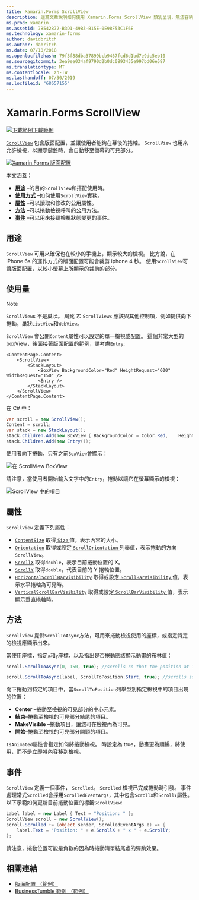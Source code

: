 ```yaml
---
title: Xamarin.Forms ScrollView
description: 這篇文章說明如何使用 Xamarin.Forms ScrollView 類別呈現，無法容納在一個畫面上，而且具有內容挪出空間的鍵盤配置。
ms.prod: xamarin
ms.assetid: 7B542872-B3D1-49B3-B15E-0E98F53C1F6E
ms.technology: xamarin-forms
author: davidbritch
ms.author: dabritch
ms.date: 07/10/2018
ms.openlocfilehash: 79f3f88dba37899bcb9467fcd6d1bd7e9dc5eb10
ms.sourcegitcommit: 3ea9ee034af9790d2b0dc0893435e997bd06e587
ms.translationtype: MT
ms.contentlocale: zh-TW
ms.lasthandoff: 07/30/2019
ms.locfileid: "68657155"
---
```

# <a name="xamarinforms-scrollview"></a>Xamarin.Forms ScrollView

[![下載範例](~/media/shared/download.png)下載範例](https://docs.microsoft.com/samples/xamarin/xamarin-forms-samples/userinterface-layout)

[`ScrollView`](xref:Xamarin.Forms.ScrollView) 包含版面配置，並讓使用者能夠在幕後的捲軸。 `ScrollView` 也用來允許檢視，以顯示鍵盤時，會自動移至螢幕的可見部分。

[![](scroll-view-images/layouts-sml.png "Xamarin.Forms 版面配置")](scroll-view-images/layouts.png#lightbox "Xamarin.Forms 版面配置")

本文涵蓋：

- **[用途](#purpose)** &ndash;的目的`ScrollView`和搭配使用時。
- **[使用方式](#usage)** &ndash;如何使用`ScrollView`實務。
- **[屬性](#properties)** &ndash;可以讀取和修改的公用屬性。
- **[方法](#methods)** &ndash;可以捲動檢視呼叫的公用方法。
- **[事件](#events)** &ndash;可以用來接聽檢視狀態變更的事件。

## <a name="purpose"></a>用途

`ScrollView` 可用來確保也在較小的手機上，顯示較大的檢視。 比方說，在 iPhone 6s 的運作方式的版面配置可能會裁剪 iphone 4 秒。 使用`ScrollView`可讓版面配置，以較小螢幕上所顯示的裁剪的部分。

## <a name="usage"></a>使用量

> [!NOTE]
> `ScrollView`s 不是巢狀。 颾魤 ㄛ `ScrollView`s 應該與其他控制項，例如提供向下捲動，巢狀`ListView`和`WebView`。

`ScrollView` 會公開`Content`屬性可以設定的單一檢視或配置。 這個非常大型的 boxView，後面接著版面配置的範例，請考慮`Entry`:

```xaml
<ContentPage.Content>
    <ScrollView>
        <StackLayout>
            <BoxView BackgroundColor="Red" HeightRequest="600" WidthRequest="150" />
            <Entry />
        </StackLayout>
    </ScrollView>
</ContentPage.Content>
```

在 C# 中：

```csharp
var scroll = new ScrollView();
Content = scroll;
var stack = new StackLayout();
stack.Children.Add(new BoxView { BackgroundColor = Color.Red,    HeightRequest = 600, WidthRequest = 600 });
stack.Children.Add(new Entry());
```

使用者向下捲動，只有之前`BoxView`會顯示：

![](scroll-view-images/scroll-start.png "在 ScrollView BoxView")

請注意，當使用者開始輸入文字中的`Entry`，捲動以讓它在螢幕顯示的檢視：

![](scroll-view-images/scroll-end.png "ScrollView 中的項目")

## <a name="properties"></a>屬性

`ScrollView` 定義下列屬性：

- [`ContentSize`](xref:Xamarin.Forms.ScrollView.ContentSizeProperty) 取得[ `Size` ](xref:Xamarin.Forms.Size)值，表示內容的大小。
- [`Orientation`](xref:Xamarin.Forms.ScrollView.OrientationProperty) 取得或設定[ `ScrollOrientation` ](xref:Xamarin.Forms.ScrollOrientation)列舉值，表示捲動的方向`ScrollView`。
- [`ScrollX`](xref:Xamarin.Forms.ScrollView.ScrollXProperty) 取得`double`，表示目前捲動位置的 X。
- [`ScrollY`](xref:Xamarin.Forms.ScrollView.ScrollYProperty) 取得`double`，代表目前的 Y 捲軸位置。
- [`HorizontalScrollBarVisibility`](xref:Xamarin.Forms.ScrollView.HorizontalScrollBarVisibilityProperty) 取得或設定[ `ScrollBarVisibility` ](xref:Xamarin.Forms.ScrollBarVisibility)值，表示水平捲軸為可見時。
- [`VerticalScrollBarVisibility`](xref:Xamarin.Forms.ScrollView.VerticalScrollBarVisibilityProperty) 取得或設定[ `ScrollBarVisibility` ](xref:Xamarin.Forms.ScrollBarVisibility)值，表示顯示垂直捲軸時。

## <a name="methods"></a>方法

`ScrollView` 提供`ScrollToAsync`方法，可用來捲動檢視使用的座標，或指定特定的檢視應顯示出來。

當使用座標，指定`x`和`y`座標，以及指出是否捲動應該顯示動畫的布林值：

```csharp
scroll.ScrollToAsync(0, 150, true); //scrolls so that the position at 150px from the top is visible

scroll.ScrollToAsync(label, ScrollToPosition.Start, true); //scrolls so that the label is at the start of the list
```

向下捲動到特定的項目中，當`ScrollToPosition`列舉型別指定檢視中的項目出現的位置：

- **Center** &ndash;捲動至檢視的可見部分的中心元素。
- **結束**&ndash;捲動至檢視的可見部分結尾的項目。
- **MakeVisible** &ndash;捲動項目，讓您可在檢視內為可見。
- **開始**&ndash;捲動至檢視的可見部分開頭的項目。

`IsAnimated`屬性會指定如何將捲動檢視。 時設定為 true，動畫更為順暢，將使用，而不是立即將內容移到檢視。

## <a name="events"></a>事件

`ScrollView` 定義一個事件， `Scrolled`。 `Scrolled` 檢視已完成捲動時引發。 事件處理常式`Scrolled`會採用`ScrolledEventArgs`，其中包含`ScrollX`和`ScrollY`屬性。 以下示範如何更新目前捲動位置的標籤`ScrollView`:

```csharp
Label label = new Label { Text = "Position: " };
ScrollView scroll = new ScrollView();
scroll.Scrolled += (object sender, ScrolledEventArgs e) => {
    label.Text = "Position: " + e.ScrollX + " x " + e.ScrollY;
};
```

請注意，捲動位置可能是負數的因為時捲動清單結尾處的彈跳效果。


## <a name="related-links"></a>相關連結

- [版面配置 （範例）](https://docs.microsoft.com/samples/xamarin/xamarin-forms-samples/userinterface-layout)
- [BusinessTumble 範例 （範例）](https://docs.microsoft.com/samples/xamarin/xamarin-forms-samples/userinterface-businesstumble)
